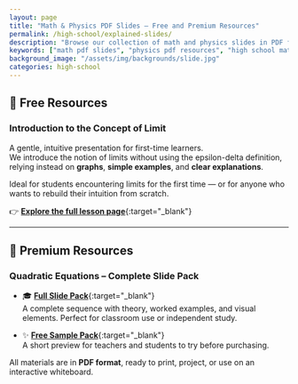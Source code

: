 ```yaml
---
layout: page
title: "Math & Physics PDF Slides – Free and Premium Resources"
permalink: /high-school/explained-slides/
description: "Browse our collection of math and physics slides in PDF format, available for free or as premium packs. Ideal for students and teachers at the high school and university level."
keywords: ["math pdf slides", "physics pdf resources", "high school math", "free physics pdf", "explained slides"]
background_image: "/assets/img/backgrounds/slide.jpg"
categories: high-school
---
```




## 📂 Free Resources

### Introduction to the Concept of Limit

A gentle, intuitive presentation for first-time learners.  
We introduce the notion of limits without using the epsilon-delta definition, relying instead on **graphs**, **simple examples**, and **clear explanations**.

Ideal for students encountering limits for the first time — or for anyone who wants to rebuild their intuition from scratch.

👉 [**Explore the full lesson page**](/high-school/math/intro-to-limits/){:target="_blank"}


---

## 💼 Premium Resources

### Quadratic Equations – Complete Slide Pack

- 🎓 [**Full Slide Pack**](https://cesarepeli.gumroad.com/l/quadratic-slide-pack){:target="_blank"}  
  A complete sequence with theory, worked examples, and visual elements. Perfect for classroom use or independent study.

- ✨ [**Free Sample Pack**](https://cesarepeli.gumroad.com/l/hoxus){:target="_blank"}  
  A short preview for teachers and students to try before purchasing.

All materials are in **PDF format**, ready to print, project, or use on an interactive whiteboard.
